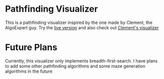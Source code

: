 # Pathfinding Visualizer
This is a pathfinding visualizer inspired by the one made by Clement, the AlgoExpert guy. Try the [live version](https://landoniwnl.github.io/Pathfinding-Visualizer/) and also check out [Clement's visualizer](https://github.com/clementmihailescu/Pathfinding-Visualizer)

# Future Plans
Currently, this visualizer only implements breadth-first-search. I have plans to add some other pathfinding algorithms and some maze generation algorithms in the future 